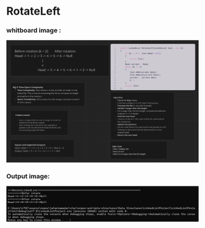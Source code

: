 # RotateLeft

### whitboard image :
![Whiteboard Image](assets/LLRLWB.PNG)

### Output image:
![Output Image](assets/LLRLOP.PNG)